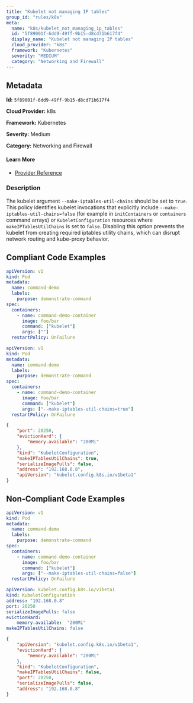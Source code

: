 ```yaml
---
title: "Kubelet not managing IP tables"
group_id: "rules/k8s"
meta:
  name: "k8s/kubelet_not_managing_ip_tables"
  id: "5f89001f-6dd9-49ff-9b15-d8cd71b617f4"
  display_name: "Kubelet not managing IP tables"
  cloud_provider: "k8s"
  framework: "Kubernetes"
  severity: "MEDIUM"
  category: "Networking and Firewall"
---
```

## Metadata

**Id:** `5f89001f-6dd9-49ff-9b15-d8cd71b617f4`

**Cloud Provider:** k8s

**Framework:** Kubernetes

**Severity:** Medium

**Category:** Networking and Firewall

#### Learn More

 - [Provider Reference](https://kubernetes.io/docs/tasks/inject-data-application/define-command-argument-container/)

### Description

 The kubelet argument `--make-iptables-util-chains` should be set to `true`. This policy identifies kubelet invocations that explicitly include `--make-iptables-util-chains=false` (for example in `initContainers` or `containers` command arrays) or `KubeletConfiguration` resources where `makeIPTablesUtilChains` is set to `false`. Disabling this option prevents the kubelet from creating required iptables utility chains, which can disrupt network routing and kube-proxy behavior.


## Compliant Code Examples
```yaml
apiVersion: v1
kind: Pod
metadata:
  name: command-demo
  labels:
    purpose: demonstrate-command
spec:
  containers:
    - name: command-demo-container
      image: foo/bar
      command: ["kubelet"]
      args: [""]
  restartPolicy: OnFailure

```

```yaml
apiVersion: v1
kind: Pod
metadata:
  name: command-demo
  labels:
    purpose: demonstrate-command
spec:
  containers:
    - name: command-demo-container
      image: foo/bar
      command: ["kubelet"]
      args: ["--make-iptables-util-chains=true"]
  restartPolicy: OnFailure

```

```json
{
    "port": 20250,
    "evictionHard": {
        "memory.available": "200Mi"
    },
    "kind": "KubeletConfiguration",
    "makeIPTablesUtilChains": true,
    "serializeImagePulls": false,
    "address": "192.168.0.8",
    "apiVersion": "kubelet.config.k8s.io/v1beta1"
}

```
## Non-Compliant Code Examples
```yaml
apiVersion: v1
kind: Pod
metadata:
  name: command-demo
  labels:
    purpose: demonstrate-command
spec:
  containers:
    - name: command-demo-container
      image: foo/bar
      command: ["kubelet"]
      args: ["--make-iptables-util-chains=false"]
  restartPolicy: OnFailure

```

```yaml
apiVersion: kubelet.config.k8s.io/v1beta1
kind: KubeletConfiguration
address: "192.168.0.8"
port: 20250
serializeImagePulls: false
evictionHard:
    memory.available:  "200Mi"
makeIPTablesUtilChains: false

```

```json
{
    "apiVersion": "kubelet.config.k8s.io/v1beta1",
    "evictionHard": {
        "memory.available": "200Mi"
    },
    "kind": "KubeletConfiguration",
    "makeIPTablesUtilChains": false,
    "port": 20250,
    "serializeImagePulls": false,
    "address": "192.168.0.8"
}

```